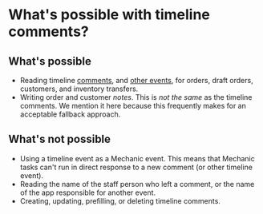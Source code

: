 # What's possible with timeline comments?

## What's possible

* Reading timeline [comments](https://help.shopify.com/en/api/graphql-admin-api/reference/object/commentevent), and [other events](https://help.shopify.com/en/api/graphql-admin-api/reference/object/basicevent), for orders, draft orders, customers, and inventory transfers.
* Writing order and customer _notes_. This is _not the same_ as the timeline comments. We mention it here because this frequently makes for an acceptable fallback approach.

## What's not possible

* Using a timeline event as a Mechanic event. This means that Mechanic tasks can't run in direct response to a new comment \(or other timeline event\).
* Reading the name of the staff person who left a comment, or the name of the app responsible for another event.
* Creating, updating, prefilling, or deleting timeline comments.


